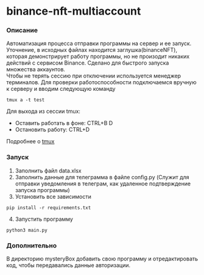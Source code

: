 # binance-nft-multiaccount

### Описание
Автоматизация процесса отправки программы на сервер и ее запуск. Уточнение, в исходных файлах находится заглушка(binanceNFT), которая демонстрирует работу программы, но не произодит никаких действий с сервисом Binance. Сделано для быстрого запуска множества аккаунтов.  
Чтобы не терять сессию при отключении используется менеджер терминалов. Для проверки работоспособности подключаемся вручную к серверу и вводим следующую команду  
```
tmux a -t test
```
Для выхода из сессии tmux:  
- Оставить работать в фоне: CTRL+B D  
- Остановить работу: CTRL+D  

Подробнее о [tmux](https://github.com/tmux/tmux/wiki/Getting-Started)
### Запуск
1) Заполнить файл data.xlsx
2) Заполнить данные для телеграмма в файле config.py
(Служит для отправки уведомления в телеграм, как удаленное подтверждение запуска программы)
3) Установить все зависимости  
```
pip install -r requirements.txt
```
4) Запустить программу  
```
python3 main.py
```
### Дополнительно
В директорию mysteryBox добавить свою программу и отредактировать код, чтобы передавались данные авторизации.
